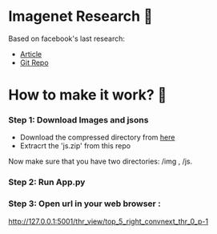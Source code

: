# Imagenet Research 🌅

Based on facebook's last research:
-  [Article](https://arxiv.org/pdf/2201.03545v1.pdf) 
- [Git Repo](https://github.com/rwightman/pytorch-image-models) 

# How to make it work?  💫

### Step 1: Download Images and jsons  
- Download the compressed directory from [here](https://drive.google.com/file/d/14rMJ5ROnYgopVeEtXZCTzzWxmGSBw5Vd/view?usp=sharing)  
- Extracrt the 'js.zip' from this repo  
  
Now make sure that you have two directories: /img , /js.

### Step 2: Run App.py  
### Step 3: Open url in your web browser :  
http://127.0.0.1:5001/thr_view/top_5_right_convnext_thr_0_p-1
